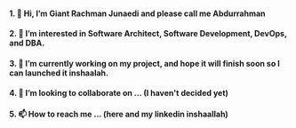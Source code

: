 #### 1. 👋 Hi, I’m Giant Rachman Junaedi and please call me Abdurrahman
#### 2. 👀 I’m interested in Software Architect, Software Development, DevOps, and DBA.
#### 3. 🌱 I’m currently working on my project, and hope it will finish soon so I can launched it inshaalah.
#### 4. 💞️ I’m looking to collaborate on ... (I haven't decided yet)
#### 5. 📫 How to reach me ... (here and my linkedin inshaallah)
